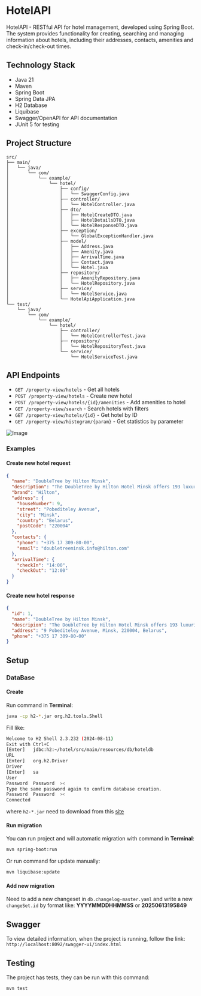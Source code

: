 # HotelAPI

HotelAPI - RESTful API for hotel management, developed using Spring Boot. The system provides functionality for creating, searching and managing information about hotels, including their addresses, contacts, amenities and check-in/check-out times.

## Technology Stack

- Java 21
- Maven
- Spring Boot
- Spring Data JPA
- H2 Database
- Liquibase
- Swagger/OpenAPI for API documentation
- JUnit 5 for testing

## Project Structure

```
src/
├── main/
│   └── java/
│       └── com/
│           └── example/
│               └── hotel/
│                   ├── config/
│                   │   └── SwaggerConfig.java
│                   ├── controller/
│                   │   └── HotelController.java
│                   ├── dto/
│                   │   ├── HotelCreateDTO.java
│                   │   ├── HotelDetailsDTO.java
│                   │   └── HotelResponseDTO.java
│                   ├── exception/
│                   │   └── GlobalExceptionHandler.java
│                   ├── model/
│                   │   ├── Address.java
│                   │   ├── Amenity.java
│                   │   ├── ArrivalTime.java
│                   │   ├── Contact.java
│                   │   └── Hotel.java
│                   ├── repository/
│                   │   ├── AmenityRepository.java
│                   │   └── HotelRepository.java
│                   ├── service/
│                   │   └── HotelService.java
│                   └── HotelApiApplication.java
└── test/
    └── java/
        └── com/
            └── example/
                └── hotel/
                    ├── controller/
                    │   └── HotelControllerTest.java
                    ├── repository/
                    │   └── HotelRepositoryTest.java
                    └── service/
                        └── HotelServiceTest.java
```

## API Endpoints

- `GET /property-view/hotels` - Get all hotels
- `POST /property-view/hotels` - Create new hotel
- `POST /property-view/hotels/{id}/amenities` - Add amenities to hotel
- `GET /property-view/search` - Search hotels with filters
- `GET /property-view/hotels/{id}` - Get hotel by ID
- `GET /property-view/histogram/{param}` - Get statistics by parameter

![Image](https://github.com/user-attachments/assets/4562a1eb-caa3-4bb6-8088-27b49fac49cd)

### Examples

#### Create new hotel request

```json
{
  "name": "DoubleTree by Hilton Minsk",
  "description": "The DoubleTree by Hilton Hotel Minsk offers 193 luxurious rooms in the Belorussian capital and stunning views of Minsk city from the hotel's 20th floor ...",
  "brand": "Hilton",
  "address": {
    "houseNumber": 9,
    "street": "Pobediteley Avenue",
    "city": "Minsk",
    "country": "Belarus",
    "postCode": "220004"
  },
  "contacts": {
    "phone": "+375 17 309-80-00",
    "email": "doubletreeminsk.info@hilton.com"
  },
  "arrivalTime": {
    "checkIn": "14:00",
    "checkOut": "12:00"
  }
}
```

#### Create new hotel response

```json
{
  "id": 1,
  "name": "DoubleTree by Hilton Minsk",
  "descripion": "The DoubleTree by Hilton Hotel Minsk offers 193 luxurious rooms in the Belorussian capital and stunning views of Minsk city from the hotel's 20th floor ...",
  "address": "9 Pobediteley Avenue, Minsk, 220004, Belarus",
  "phone": "+375 17 309-80-00"
}
```



## Setup

### DataBase

#### Create

Run command in <b>Terminal</b>:

```bash
java -cp h2-*.jar org.h2.tools.Shell
```

Fill like:

```bash
Welcome to H2 Shell 2.3.232 (2024-08-11)
Exit with Ctrl+C
[Enter]   jdbc:h2:~/hotel/src/main/resources/db/hoteldb
URL       
[Enter]   org.h2.Driver
Driver    
[Enter]   sa
User      
Password  Password  ><
Type the same password again to confirm database creation.
Password  Password  ><
Connected
```

where `h2-*.jar` need to download from this [site](https://www.h2database.com/html/download.html)

#### Run migration

You can run project and will automatic migration with command in <b>Terminal</b>:

```bash
mvn spring-boot:run
```

Or run command for update manually:

```bash
mvn liquibase:update
```

#### Add new migration

Need to add a new changeset in `db.changelog-master.yaml` and write a new `changeSet.id` by format like: <b>YYYYMMDDHHMMSS</b> or <b>20250613195849</b>


## Swagger

To view detailed information, when the project is running, follow the link: `http://localhost:8092/swagger-ui/index.html`


## Testing

The project has tests, they can be run with this command:

```bash
mvn test
```
